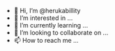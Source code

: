 - 👋 Hi, I’m @herukabillity
- 👀 I’m interested in ...
- 🌱 I’m currently learning ...
- 💞️ I’m looking to collaborate on ...
- 📫 How to reach me ...

<!---
herukabillity/herukabillity is a ✨ special ✨ repository because its `README.md` (this file) appears on your GitHub profile.
You can click the Preview link to take a look at your changes.
--->
